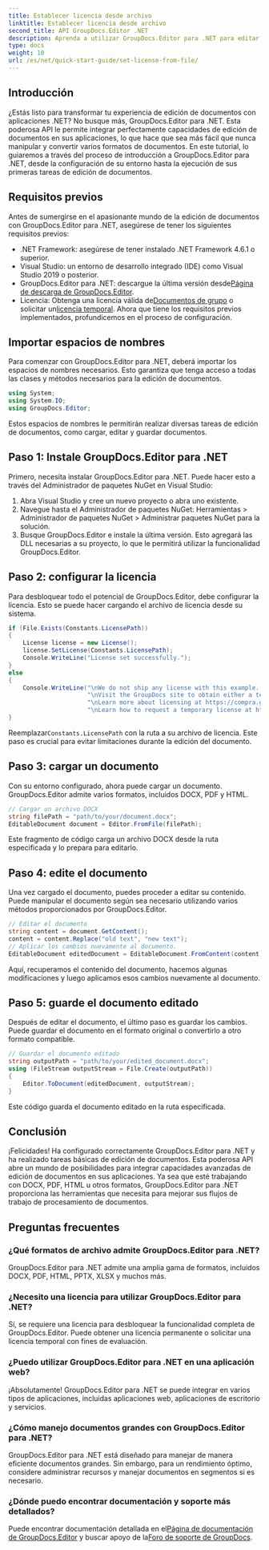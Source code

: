 ```yaml
---
title: Establecer licencia desde archivo
linktitle: Establecer licencia desde archivo
second_title: API GroupDocs.Editor .NET
description: Aprenda a utilizar GroupDocs.Editor para .NET para editar documentos sin problemas en sus aplicaciones. Se incluyen guía paso a paso, consejos y preguntas frecuentes.
type: docs
weight: 10
url: /es/net/quick-start-guide/set-license-from-file/
---
```

## Introducción
¿Estás listo para transformar tu experiencia de edición de documentos con aplicaciones .NET? No busque más, GroupDocs.Editor para .NET. Esta poderosa API le permite integrar perfectamente capacidades de edición de documentos en sus aplicaciones, lo que hace que sea más fácil que nunca manipular y convertir varios formatos de documentos. En este tutorial, lo guiaremos a través del proceso de introducción a GroupDocs.Editor para .NET, desde la configuración de su entorno hasta la ejecución de sus primeras tareas de edición de documentos.
## Requisitos previos
Antes de sumergirse en el apasionante mundo de la edición de documentos con GroupDocs.Editor para .NET, asegúrese de tener los siguientes requisitos previos:
- .NET Framework: asegúrese de tener instalado .NET Framework 4.6.1 o superior.
- Visual Studio: un entorno de desarrollo integrado (IDE) como Visual Studio 2019 o posterior.
-  GroupDocs.Editor para .NET: descargue la última versión desde[Página de descarga de GroupDocs.Editor](https://releases.groupdocs.com/editor/net/).
-  Licencia: Obtenga una licencia válida de[Documentos de grupo](https://purchase.groupdocs.com/buy) o solicitar un[licencia temporal](https://purchase.groupdocs.com/temporary-license/).
Ahora que tiene los requisitos previos implementados, profundicemos en el proceso de configuración.
## Importar espacios de nombres
Para comenzar con GroupDocs.Editor para .NET, deberá importar los espacios de nombres necesarios. Esto garantiza que tenga acceso a todas las clases y métodos necesarios para la edición de documentos.
```csharp
using System;
using System.IO;
using GroupDocs.Editor;
```
Estos espacios de nombres le permitirán realizar diversas tareas de edición de documentos, como cargar, editar y guardar documentos.
## Paso 1: Instale GroupDocs.Editor para .NET
Primero, necesita instalar GroupDocs.Editor para .NET. Puede hacer esto a través del Administrador de paquetes NuGet en Visual Studio:
1. Abra Visual Studio y cree un nuevo proyecto o abra uno existente.
2. Navegue hasta el Administrador de paquetes NuGet: Herramientas > Administrador de paquetes NuGet > Administrar paquetes NuGet para la solución.
3. Busque GroupDocs.Editor e instale la última versión.
Esto agregará las DLL necesarias a su proyecto, lo que le permitirá utilizar la funcionalidad GroupDocs.Editor.
## Paso 2: configurar la licencia
Para desbloquear todo el potencial de GroupDocs.Editor, debe configurar la licencia. Esto se puede hacer cargando el archivo de licencia desde su sistema.
```csharp
if (File.Exists(Constants.LicensePath))
{
    License license = new License();
    license.SetLicense(Constants.LicensePath);
    Console.WriteLine("License set successfully.");
}
else
{
    Console.WriteLine("\nWe do not ship any license with this example. " +
                      "\nVisit the GroupDocs site to obtain either a temporary or permanent license. " +
                      "\nLearn more about licensing at https://compra.groupdocs.com/faqs/licensing. " +
                      "\nLearn how to request a temporary license at https://compra.groupdocs.com/temporary-license.");
}
```
 Reemplazar`Constants.LicensePath` con la ruta a su archivo de licencia. Este paso es crucial para evitar limitaciones durante la edición del documento. 
## Paso 3: cargar un documento
Con su entorno configurado, ahora puede cargar un documento. GroupDocs.Editor admite varios formatos, incluidos DOCX, PDF y HTML.
```csharp
// Cargar un archivo DOCX
string filePath = "path/to/your/document.docx";
EditableDocument document = Editor.FromFile(filePath);
```
Este fragmento de código carga un archivo DOCX desde la ruta especificada y lo prepara para editarlo.
## Paso 4: edite el documento
Una vez cargado el documento, puedes proceder a editar su contenido. Puede manipular el documento según sea necesario utilizando varios métodos proporcionados por GroupDocs.Editor.
```csharp
// Editar el documento
string content = document.GetContent();
content = content.Replace("old text", "new text");
// Aplicar los cambios nuevamente al documento.
EditableDocument editedDocument = EditableDocument.FromContent(content);
```
Aquí, recuperamos el contenido del documento, hacemos algunas modificaciones y luego aplicamos esos cambios nuevamente al documento.
## Paso 5: guarde el documento editado
Después de editar el documento, el último paso es guardar los cambios. Puede guardar el documento en el formato original o convertirlo a otro formato compatible.
```csharp
// Guardar el documento editado
string outputPath = "path/to/your/edited_document.docx";
using (FileStream outputStream = File.Create(outputPath))
{
    Editor.ToDocument(editedDocument, outputStream);
}
```
Este código guarda el documento editado en la ruta especificada.
## Conclusión
¡Felicidades! Ha configurado correctamente GroupDocs.Editor para .NET y ha realizado tareas básicas de edición de documentos. Esta poderosa API abre un mundo de posibilidades para integrar capacidades avanzadas de edición de documentos en sus aplicaciones. Ya sea que esté trabajando con DOCX, PDF, HTML u otros formatos, GroupDocs.Editor para .NET proporciona las herramientas que necesita para mejorar sus flujos de trabajo de procesamiento de documentos.
## Preguntas frecuentes
### ¿Qué formatos de archivo admite GroupDocs.Editor para .NET?
GroupDocs.Editor para .NET admite una amplia gama de formatos, incluidos DOCX, PDF, HTML, PPTX, XLSX y muchos más.
### ¿Necesito una licencia para utilizar GroupDocs.Editor para .NET?
Sí, se requiere una licencia para desbloquear la funcionalidad completa de GroupDocs.Editor. Puede obtener una licencia permanente o solicitar una licencia temporal con fines de evaluación.
### ¿Puedo utilizar GroupDocs.Editor para .NET en una aplicación web?
¡Absolutamente! GroupDocs.Editor para .NET se puede integrar en varios tipos de aplicaciones, incluidas aplicaciones web, aplicaciones de escritorio y servicios.
### ¿Cómo manejo documentos grandes con GroupDocs.Editor para .NET?
GroupDocs.Editor para .NET está diseñado para manejar de manera eficiente documentos grandes. Sin embargo, para un rendimiento óptimo, considere administrar recursos y manejar documentos en segmentos si es necesario.
### ¿Dónde puedo encontrar documentación y soporte más detallados?
 Puede encontrar documentación detallada en el[Página de documentación de GroupDocs.Editor](https://reference.groupdocs.com/editor/net/) y buscar apoyo de la[Foro de soporte de GroupDocs](https://forum.groupdocs.com/c/editor/20).